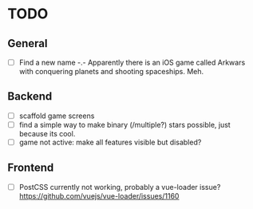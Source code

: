 # TODO

## General

- [ ] Find a new name -.- Apparently there is an iOS game called Arkwars with conquering planets and shooting spaceships. Meh.

## Backend
- [ ] scaffold game screens
- [ ] find a simple way to make binary (/multiple?) stars possible, just because its cool.
- [ ] game not active: make all features visible but disabled?

## Frontend
- [ ] PostCSS currently not working, probably a vue-loader issue? https://github.com/vuejs/vue-loader/issues/1160


